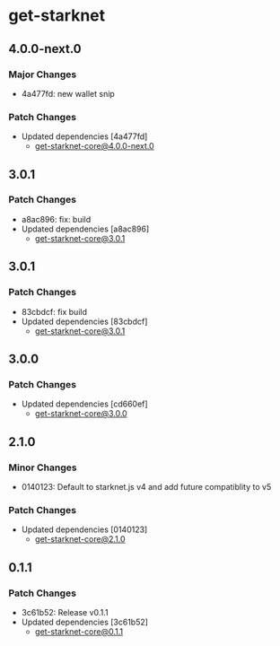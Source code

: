 # get-starknet

## 4.0.0-next.0

### Major Changes

- 4a477fd: new wallet snip

### Patch Changes

- Updated dependencies [4a477fd]
  - get-starknet-core@4.0.0-next.0

## 3.0.1

### Patch Changes

- a8ac896: fix: build
- Updated dependencies [a8ac896]
  - get-starknet-core@3.0.1

## 3.0.1

### Patch Changes

- 83cbdcf: fix build
- Updated dependencies [83cbdcf]
  - get-starknet-core@3.0.1

## 3.0.0

### Patch Changes

- Updated dependencies [cd660ef]
  - get-starknet-core@3.0.0

## 2.1.0

### Minor Changes

- 0140123: Default to starknet.js v4 and add future compatiblity to v5

### Patch Changes

- Updated dependencies [0140123]
  - get-starknet-core@2.1.0

## 0.1.1

### Patch Changes

- 3c61b52: Release v0.1.1
- Updated dependencies [3c61b52]
  - get-starknet-core@0.1.1
